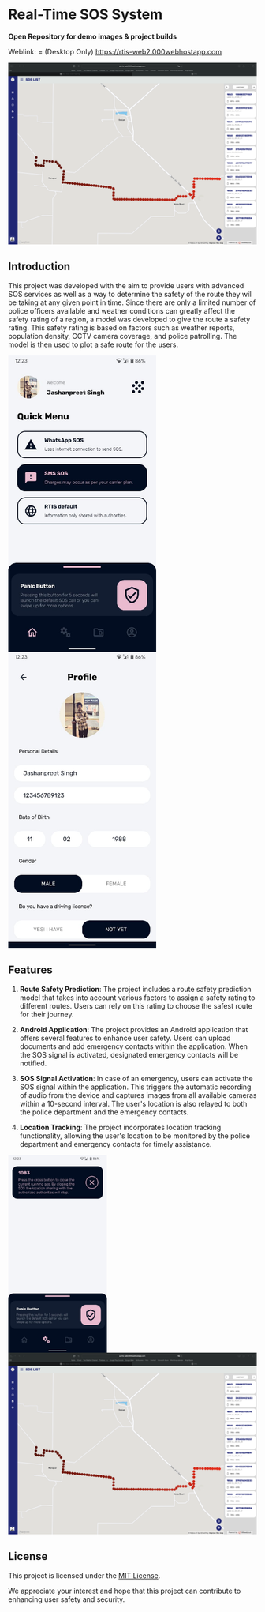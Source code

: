 # Real-Time SOS System

**Open Repository for demo images & project builds**

Weblink: = (Desktop Only) https://rtis-web2.000webhostapp.com 

<img src="https://raw.githubusercontent.com/jashanpreet-singh-99/RTIS_desc/main/demo.png"/>

## Introduction

This project was developed with the aim to provide users with advanced SOS services as well as a way to determine the safety of the route they will be taking at any given point in time. Since there are only a limited number of police officers available and weather conditions can greatly affect the safety rating of a region, a model was developed to give the route a safety rating. This safety rating is based on factors such as weather reports, population density, CCTV camera coverage, and police patrolling. The model is then used to plot a safe route for the users.

<img src="https://raw.githubusercontent.com/jashanpreet-singh-99/RTIS_desc/main/Dash.jpeg" width="300" align="left"/>
<img src="https://raw.githubusercontent.com/jashanpreet-singh-99/RTIS_desc/main/profile.jpeg" width="300"/>

## Features

1. **Route Safety Prediction**: The project includes a route safety prediction model that takes into account various factors to assign a safety rating to different routes. Users can rely on this rating to choose the safest route for their journey.

2. **Android Application**: The project provides an Android application that offers several features to enhance user safety. Users can upload documents and add emergency contacts within the application. When the SOS signal is activated, designated emergency contacts will be notified.

3. **SOS Signal Activation**: In case of an emergency, users can activate the SOS signal within the application. This triggers the automatic recording of audio from the device and captures images from all available cameras within a 10-second interval. The user's location is also relayed to both the police department and the emergency contacts.

4. **Location Tracking**: The project incorporates location tracking functionality, allowing the user's location to be monitored by the police department and emergency contacts for timely assistance.

<img src="https://raw.githubusercontent.com/jashanpreet-singh-99/RTIS_desc/main/SOS.jpeg"  width="200" align="left"/>
<img src="https://raw.githubusercontent.com/jashanpreet-singh-99/RTIS_desc/main/demo.png"  width="600"/>

## License

This project is licensed under the [MIT License](LICENSE).


We appreciate your interest and hope that this project can contribute to enhancing user safety and security.

